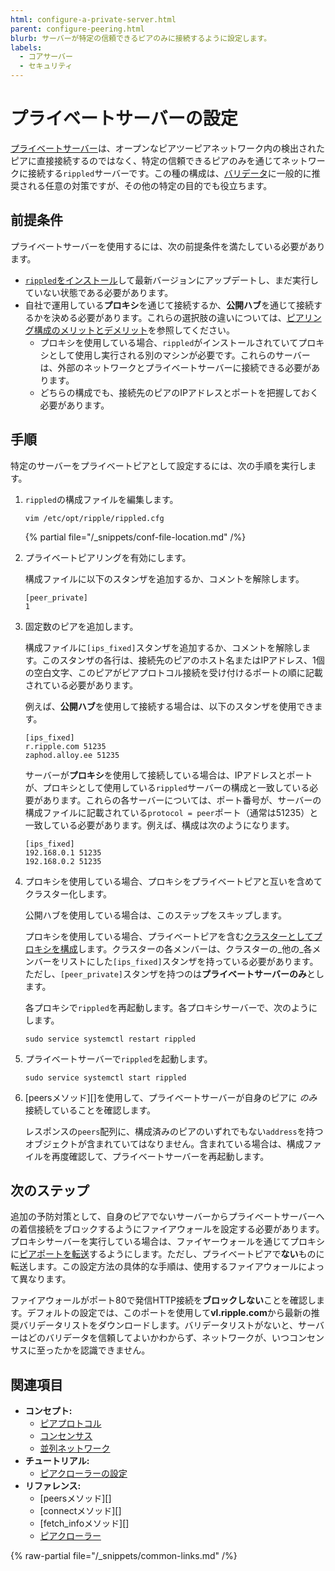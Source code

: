 ```yaml
---
html: configure-a-private-server.html
parent: configure-peering.html
blurb: サーバーが特定の信頼できるピアのみに接続するように設定します。
labels:
  - コアサーバー
  - セキュリティ
---
```

# プライベートサーバーの設定

[プライベートサーバー](../../../concepts/networks-and-servers/peer-protocol.md#プライベートピア)は、オープンなピアツーピアネットワーク内の検出されたピアに直接接続するのではなく、特定の信頼できるピアのみを通じてネットワークに接続する`rippled`サーバーです。この種の構成は、[バリデータ](../server-modes/run-rippled-as-a-validator.md)に一般的に推奨される任意の対策ですが、その他の特定の目的でも役立ちます。

## 前提条件

プライベートサーバーを使用するには、次の前提条件を満たしている必要があります。

- [`rippled`をインストール](../../installation/index.md)して最新バージョンにアップデートし、まだ実行していない状態である必要があります。
- 自社で運用している**プロキシ**を通じて接続するか、**公開ハブ**を通じて接続するかを決める必要があります。これらの選択肢の違いについては、[ピアリング構成のメリットとデメリット](../../../concepts/networks-and-servers/peer-protocol.md#ピア接続設定のメリットとデメリット)を参照してください。
  - プロキシを使用している場合、`rippled`がインストールされていてプロキシとして使用し実行される別のマシンが必要です。これらのサーバーは、外部のネットワークとプライベートサーバーに接続できる必要があります。
  - どちらの構成でも、接続先のピアのIPアドレスとポートを把握しておく必要があります。

## 手順

特定のサーバーをプライベートピアとして設定するには、次の手順を実行します。

1. `rippled`の構成ファイルを編集します。

    ```
    vim /etc/opt/ripple/rippled.cfg
    ```

   {% partial file="/_snippets/conf-file-location.md" /%}

2. プライベートピアリングを有効にします。

   構成ファイルに以下のスタンザを追加するか、コメントを解除します。

    ```
    [peer_private]
    1
    ```

3. 固定数のピアを追加します。

   構成ファイルに`[ips_fixed]`スタンザを追加するか、コメントを解除します。このスタンザの各行は、接続先のピアのホスト名またはIPアドレス、1個の空白文字、このピアがピアプロトコル接続を受け付けるポートの順に記載されている必要があります。

   例えば、**公開ハブ**を使用して接続する場合は、以下のスタンザを使用できます。

    ```
    [ips_fixed]
    r.ripple.com 51235
    zaphod.alloy.ee 51235
    ```

   サーバーが**プロキシ**を使用して接続している場合は、IPアドレスとポートが、プロキシとして使用している`rippled`サーバーの構成と一致している必要があります。これらの各サーバーについては、ポート番号が、サーバーの構成ファイルに記載されている`protocol = peer`ポート（通常は51235）と一致している必要があります。例えば、構成は次のようになります。

    ```
    [ips_fixed]
    192.168.0.1 51235
    192.168.0.2 51235
    ```

4. プロキシを使用している場合、プロキシをプライベートピアと互いを含めてクラスター化します。

   公開ハブを使用している場合は、このステップをスキップします。

   プロキシを使用している場合、プライベートピアを含む[クラスターとしてプロキシを構成](cluster-rippled-servers.md)します。クラスターの各メンバーは、クラスターの_他の_各メンバーをリストにした`[ips_fixed]`スタンザを持っている必要があります。ただし、`[peer_private]`スタンザを持つのは**プライベートサーバーのみ**とします。

   各プロキシで`rippled`を再起動します。各プロキシサーバーで、次のようにします。

    ```
    sudo service systemctl restart rippled
    ```

5. プライベートサーバーで`rippled`を起動します。

    ```
    sudo service systemctl start rippled
    ```

6. [peersメソッド][]を使用して、プライベートサーバーが自身のピアに _のみ_ 接続していることを確認します。

   レスポンスの`peers`配列に、構成済みのピアのいずれでもない`address`を持つオブジェクトが含まれていてはなりません。含まれている場合は、構成ファイルを再度確認して、プライベートサーバーを再起動します。


## 次のステップ

追加の予防対策として、自身のピアでないサーバーからプライベートサーバーへの着信接続をブロックするようにファイアウォールを設定する必要があります。プロキシサーバーを実行している場合は、ファイヤーウォールを通じてプロキシに[ピアポートを転送](forward-ports-for-peering.md)するようにします。ただし、プライベートピアで**ない**ものに転送します。この設定方法の具体的な手順は、使用するファイアウォールによって異なります。

ファイアウォールがポート80で発信HTTP接続を**ブロックしない**ことを確認します。デフォルトの設定では、このポートを使用して**vl.ripple.com**から最新の推奨バリデータリストをダウンロードします。バリデータリストがないと、サーバーはどのバリデータを信頼してよいかわからず、ネットワークが、いつコンセンサスに至ったかを認識できません。

## 関連項目

- **コンセプト:**
  - [ピアプロトコル](../../../concepts/networks-and-servers/peer-protocol.md)
  - [コンセンサス](../../../concepts/consensus-protocol/index.md)
  - [並列ネットワーク](../../../concepts/networks-and-servers/parallel-networks.md)
- **チュートリアル:**
  - [ピアクローラーの設定](configure-the-peer-crawler.md)
- **リファレンス:**
  - [peersメソッド][]
  - [connectメソッド][]
  - [fetch_infoメソッド][]
  - [ピアクローラー](../../../references/http-websocket-apis/peer-port-methods/peer-crawler.md)

{% raw-partial file="/_snippets/common-links.md" /%}
